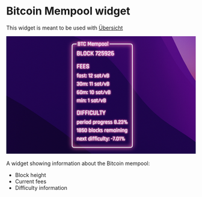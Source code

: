 # Bitcoin Mempool widget

This widget is meant to be used with [Übersicht](http://tracesof.net/uebersicht/)

<img width="516" alt="Bitcoin Mempool widget" src="https://raw.githubusercontent.com/hpcodecraft/bitcoin-mempool.widget/main/screenshot.png">

A widget showing information about the Bitcoin mempool:

- Block height
- Current fees
- Difficulty information
